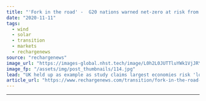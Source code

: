 ```yaml
---
title: "'Fork in the road' -  G20 nations warned net-zero at risk from fossil-biased Covid stimulus"
date: "2020-11-11"
tags: 
  - wind
  - solar
  - transition
  - markets
  - rechargenews
source: "rechargenews"
image_url: "https://images-global.nhst.tech/image/L0h2L0JUTTluYWk1VjJRY0lnbExYcTJZTEdLTTV5WXIvMkJQb3c3WXlnST0=/nhst/binary/618d9ddc4c00322b767664b4cef3ae16"
image_fp: "/assets/img/post_thumbnails/114.jpg"
lead: "UK held up as example as study claims largest economies risk 'locking in' oil and gas"
article_url: "https://www.rechargenews.com/transition/fork-in-the-road-g20-nations-warned-net-zero-at-risk-from-fossil-biased-covid-stimulus/2-1-910843"
---
```


---
